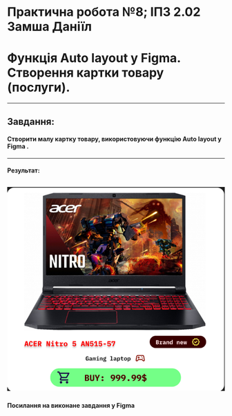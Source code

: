 # Практична робота №8; ІПЗ 2.02 Замша Даніїл
# Функція Auto layout у Figma. Створення картки товару (послуги).
---

## Завдання:
#### Створити малу картку товару, використовуючи функцію Auto layout у Figma .
---

#### Результат:
![card](images/card.png "card")
---

#### Посилання на виконане завдання у Figma

